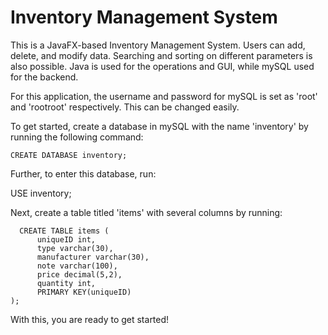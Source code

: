 # Inventory Management System
This is a JavaFX-based Inventory Management System. Users can add, delete, and modify data.
Searching and sorting on different parameters is also possible. 
Java is used for the operations and GUI, while mySQL used for the backend.


For this application, the username and password for mySQL is set as 'root' and 'rootroot' respectively.
This can be changed easily.


To get started, create a database in mySQL with the name 'inventory' by running the following command:
  
  `CREATE DATABASE inventory;`

Further, to enter this database, run:
  
  USE inventory;

Next, create a table titled 'items' with several columns by running:
```
  CREATE TABLE items (
	  uniqueID int,
	  type varchar(30),
	  manufacturer varchar(30),
	  note varchar(100),
	  price decimal(5,2),
	  quantity int,
	  PRIMARY KEY(uniqueID)
);
```

With this, you are ready to get started!
